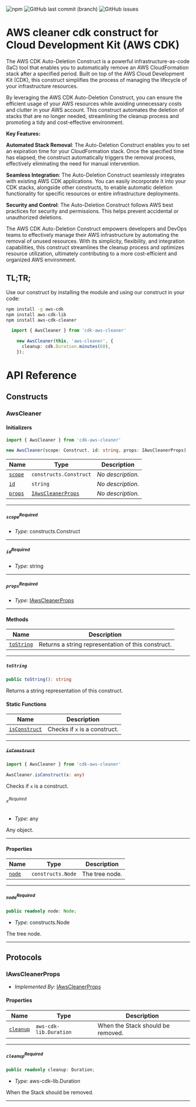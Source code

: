 ![npm](https://img.shields.io/npm/dw/cdk-aws-cleaner) ![GitHub last commit (branch)](https://img.shields.io/github/last-commit/ZDF-OSS/cdk-aws-cleaner/main) ![GitHub issues](https://img.shields.io/github/issues/ZDF-OSS/cdk-aws-cleaner)

# AWS cleaner cdk construct for Cloud Development Kit (AWS CDK)


The AWS CDK Auto-Deletion Construct is a powerful infrastructure-as-code (IaC) tool that enables you to automatically remove an AWS CloudFormation stack after a specified period. Built on top of the AWS Cloud Development Kit (CDK), this construct simplifies the process of managing the lifecycle of your infrastructure resources.

By leveraging the AWS CDK Auto-Deletion Construct, you can ensure the efficient usage of your AWS resources while avoiding unnecessary costs and clutter in your AWS account. This construct automates the deletion of stacks that are no longer needed, streamlining the cleanup process and promoting a tidy and cost-effective environment.

**Key Features:**

**Automated Stack Removal**: The Auto-Deletion Construct enables you to set an expiration time for your CloudFormation stack. Once the specified time has elapsed, the construct automatically triggers the removal process, effectively eliminating the need for manual intervention.

**Seamless Integration**: The Auto-Deletion Construct seamlessly integrates with existing AWS CDK applications. You can easily incorporate it into your CDK stacks, alongside other constructs, to enable automatic deletion functionality for specific resources or entire infrastructure deployments.

**Security and Control**: The Auto-Deletion Construct follows AWS best practices for security and permissions. This helps prevent accidental or unauthorized deletions.

The AWS CDK Auto-Deletion Construct empowers developers and DevOps teams to effectively manage their AWS infrastructure by automating the removal of unused resources. With its simplicity, flexibility, and integration capabilities, this construct streamlines the cleanup process and optimizes resource utilization, ultimately contributing to a more cost-efficient and organized AWS environment.

## TL;TR;

Use our construct by installing the module and using our construct in your code:

```sh
npm install -g aws-cdk
npm install aws-cdk-lib
npm install aws-cdk-cleaner
```

```ts
  import { AwsCleaner } from 'cdk-aws-cleaner'
```

```ts
    new AwsCleaner(this, 'aws-cleaner', {
      cleanup: cdk.Duration.minutes(60),
    });

```
# API Reference <a name="API Reference" id="api-reference"></a>

## Constructs <a name="Constructs" id="Constructs"></a>

### AwsCleaner <a name="AwsCleaner" id="cdk-aws-cleaner.AwsCleaner"></a>

#### Initializers <a name="Initializers" id="cdk-aws-cleaner.AwsCleaner.Initializer"></a>

```typescript
import { AwsCleaner } from 'cdk-aws-cleaner'

new AwsCleaner(scope: Construct, id: string, props: IAwsCleanerProps)
```

| **Name** | **Type** | **Description** |
| --- | --- | --- |
| <code><a href="#cdk-aws-cleaner.AwsCleaner.Initializer.parameter.scope">scope</a></code> | <code>constructs.Construct</code> | *No description.* |
| <code><a href="#cdk-aws-cleaner.AwsCleaner.Initializer.parameter.id">id</a></code> | <code>string</code> | *No description.* |
| <code><a href="#cdk-aws-cleaner.AwsCleaner.Initializer.parameter.props">props</a></code> | <code><a href="#cdk-aws-cleaner.IAwsCleanerProps">IAwsCleanerProps</a></code> | *No description.* |

---

##### `scope`<sup>Required</sup> <a name="scope" id="cdk-aws-cleaner.AwsCleaner.Initializer.parameter.scope"></a>

- *Type:* constructs.Construct

---

##### `id`<sup>Required</sup> <a name="id" id="cdk-aws-cleaner.AwsCleaner.Initializer.parameter.id"></a>

- *Type:* string

---

##### `props`<sup>Required</sup> <a name="props" id="cdk-aws-cleaner.AwsCleaner.Initializer.parameter.props"></a>

- *Type:* <a href="#cdk-aws-cleaner.IAwsCleanerProps">IAwsCleanerProps</a>

---

#### Methods <a name="Methods" id="Methods"></a>

| **Name** | **Description** |
| --- | --- |
| <code><a href="#cdk-aws-cleaner.AwsCleaner.toString">toString</a></code> | Returns a string representation of this construct. |

---

##### `toString` <a name="toString" id="cdk-aws-cleaner.AwsCleaner.toString"></a>

```typescript
public toString(): string
```

Returns a string representation of this construct.

#### Static Functions <a name="Static Functions" id="Static Functions"></a>

| **Name** | **Description** |
| --- | --- |
| <code><a href="#cdk-aws-cleaner.AwsCleaner.isConstruct">isConstruct</a></code> | Checks if `x` is a construct. |

---

##### ~~`isConstruct`~~ <a name="isConstruct" id="cdk-aws-cleaner.AwsCleaner.isConstruct"></a>

```typescript
import { AwsCleaner } from 'cdk-aws-cleaner'

AwsCleaner.isConstruct(x: any)
```

Checks if `x` is a construct.

###### `x`<sup>Required</sup> <a name="x" id="cdk-aws-cleaner.AwsCleaner.isConstruct.parameter.x"></a>

- *Type:* any

Any object.

---

#### Properties <a name="Properties" id="Properties"></a>

| **Name** | **Type** | **Description** |
| --- | --- | --- |
| <code><a href="#cdk-aws-cleaner.AwsCleaner.property.node">node</a></code> | <code>constructs.Node</code> | The tree node. |

---

##### `node`<sup>Required</sup> <a name="node" id="cdk-aws-cleaner.AwsCleaner.property.node"></a>

```typescript
public readonly node: Node;
```

- *Type:* constructs.Node

The tree node.

---




## Protocols <a name="Protocols" id="Protocols"></a>

### IAwsCleanerProps <a name="IAwsCleanerProps" id="cdk-aws-cleaner.IAwsCleanerProps"></a>

- *Implemented By:* <a href="#cdk-aws-cleaner.IAwsCleanerProps">IAwsCleanerProps</a>


#### Properties <a name="Properties" id="Properties"></a>

| **Name** | **Type** | **Description** |
| --- | --- | --- |
| <code><a href="#cdk-aws-cleaner.IAwsCleanerProps.property.cleanup">cleanup</a></code> | <code>aws-cdk-lib.Duration</code> | When the Stack should be removed. |

---

##### `cleanup`<sup>Required</sup> <a name="cleanup" id="cdk-aws-cleaner.IAwsCleanerProps.property.cleanup"></a>

```typescript
public readonly cleanup: Duration;
```

- *Type:* aws-cdk-lib.Duration

When the Stack should be removed.

---

